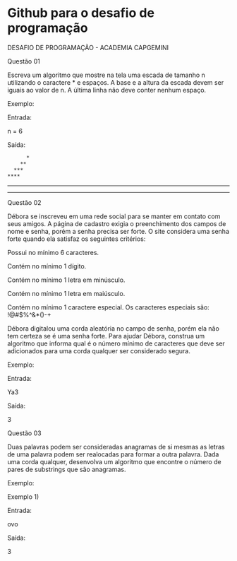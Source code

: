 # Github para o desafio de programação
 
DESAFIO DE PROGRAMAÇÃO - ACADEMIA CAPGEMINI

Questão 01

Escreva um algoritmo que mostre na tela uma escada de tamanho n utilizando o caractere * e espaços.
 A base e a altura da escada devem ser iguais ao valor de n. A última linha não deve conter nenhum espaço.

Exemplo:

Entrada:

n = 6


Saída:

          *
        **
      ***
    ****
  *****
******


Questão 02

Débora se inscreveu em uma rede social para se manter em contato com seus amigos. A página de cadastro exigia o preenchimento dos campos de nome e senha, porém a senha precisa ser forte. O site considera uma senha forte quando ela satisfaz os seguintes critérios:

Possui no mínimo 6 caracteres.

Contém no mínimo 1 dígito.

Contém no mínimo 1 letra em minúsculo.

Contém no mínimo 1 letra em maiúsculo.

Contém no mínimo 1 caractere especial. Os caracteres especiais são: !@#$%^&*()-+

Débora digitalou uma corda aleatória no campo de senha, porém ela não tem certeza se é uma senha forte. Para ajudar Débora, construa um algoritmo que informa qual é o número mínimo de caracteres que deve ser adicionados para uma corda qualquer ser considerado segura.


Exemplo:

Entrada:

Ya3


Saída:

3



Questão 03

Duas palavras podem ser consideradas anagramas de si mesmas as letras de uma palavra podem ser realocadas para formar a outra palavra. Dada uma corda qualquer, desenvolva um algoritmo que encontre o número de pares de substrings que são anagramas.

Exemplo:

Exemplo 1)

Entrada:

ovo


Saída:

3


